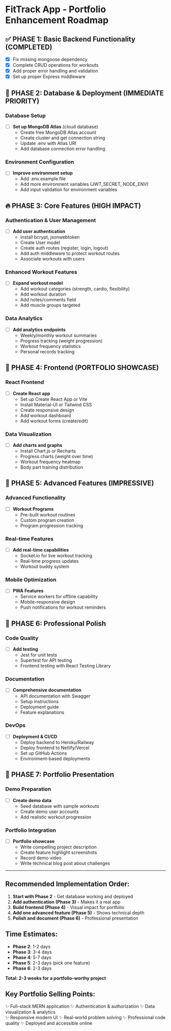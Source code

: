 # FitTrack App - Portfolio Enhancement Roadmap

## ✅ **PHASE 1: Basic Backend Functionality (COMPLETED)**
- [x] Fix missing mongoose dependency
- [x] Complete CRUD operations for workouts
- [x] Add proper error handling and validation
- [x] Set up proper Express middleware

## 🚧 **PHASE 2: Database & Deployment (IMMEDIATE PRIORITY)**

### Database Setup
- [ ] **Set up MongoDB Atlas** (cloud database)
  - Create free MongoDB Atlas account
  - Create cluster and get connection string
  - Update .env with Atlas URI
  - Add database connection error handling

### Environment Configuration
- [ ] **Improve environment setup**
  - Add .env.example file
  - Add more environment variables (JWT_SECRET, NODE_ENV)
  - Add input validation for environment variables

## 🔥 **PHASE 3: Core Features (HIGH IMPACT)**

### Authentication & User Management
- [ ] **Add user authentication**
  - Install bcrypt, jsonwebtoken
  - Create User model
  - Create auth routes (register, login, logout)
  - Add auth middleware to protect workout routes
  - Associate workouts with users

### Enhanced Workout Features
- [ ] **Expand workout model**
  - Add workout categories (strength, cardio, flexibility)
  - Add workout duration
  - Add notes/comments field
  - Add muscle groups targeted

### Data Analytics
- [ ] **Add analytics endpoints**
  - Weekly/monthly workout summaries
  - Progress tracking (weight progression)
  - Workout frequency statistics
  - Personal records tracking

## 🎨 **PHASE 4: Frontend (PORTFOLIO SHOWCASE)**

### React Frontend
- [ ] **Create React app**
  - Set up Create React App or Vite
  - Install Material-UI or Tailwind CSS
  - Create responsive design
  - Add workout dashboard
  - Add workout forms (create/edit)

### Data Visualization
- [ ] **Add charts and graphs**
  - Install Chart.js or Recharts
  - Progress charts (weight over time)
  - Workout frequency heatmap
  - Body part training distribution

## 🚀 **PHASE 5: Advanced Features (IMPRESSIVE)**

### Advanced Functionality
- [ ] **Workout Programs**
  - Pre-built workout routines
  - Custom program creation
  - Program progression tracking

### Real-time Features
- [ ] **Add real-time capabilities**
  - Socket.io for live workout tracking
  - Real-time progress updates
  - Workout buddy system

### Mobile Optimization
- [ ] **PWA Features**
  - Service workers for offline capability
  - Mobile-responsive design
  - Push notifications for workout reminders

## 📝 **PHASE 6: Professional Polish**

### Code Quality
- [ ] **Add testing**
  - Jest for unit tests
  - Supertest for API testing
  - Frontend testing with React Testing Library

### Documentation
- [ ] **Comprehensive documentation**
  - API documentation with Swagger
  - Setup instructions
  - Deployment guide
  - Feature explanations

### DevOps
- [ ] **Deployment & CI/CD**
  - Deploy backend to Heroku/Railway
  - Deploy frontend to Netlify/Vercel
  - Set up GitHub Actions
  - Environment-based deployments

## 🎯 **PHASE 7: Portfolio Presentation**

### Demo Preparation
- [ ] **Create demo data**
  - Seed database with sample workouts
  - Create demo user accounts
  - Add realistic workout progression

### Portfolio Integration
- [ ] **Portfolio showcase**
  - Write compelling project description
  - Create feature highlight screenshots
  - Record demo video
  - Write technical blog post about challenges

---

## **Recommended Implementation Order:**

1. **Start with Phase 2** - Get database working and deployed
2. **Add authentication (Phase 3)** - Makes it a real app
3. **Build frontend (Phase 4)** - Visual impact for portfolio
4. **Add one advanced feature (Phase 5)** - Shows technical depth
5. **Polish and document (Phase 6)** - Professional presentation

## **Time Estimates:**
- **Phase 2**: 1-2 days
- **Phase 3**: 3-4 days  
- **Phase 4**: 5-7 days
- **Phase 5**: 2-3 days (pick one feature)
- **Phase 6**: 2-3 days

**Total: 2-3 weeks for a portfolio-worthy project**

## **Key Portfolio Selling Points:**
✨ Full-stack MERN application
✨ Authentication & authorization
✨ Data visualization & analytics  
✨ Responsive modern UI
✨ Real-world problem solving
✨ Professional code quality
✨ Deployed and accessible online
